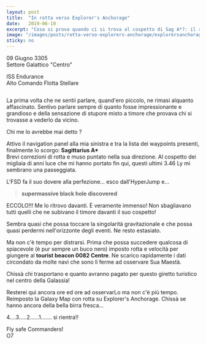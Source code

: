 ```yaml
---
layout: post
title:  "In rotta verso Explorer's Anchorage"
date:   2019-06-10
excerpt: "Cosa si prova quando ci si trova al cospetto di Sag A*?: il racconto di Falco, un esploratore della Flotta"
image: "/images/posts/rotta-verso-explorers-anchorage/explorersanchorage.png"
sticky: no
---
```

<div class="box alt">
<p>09 Giugno 3305<br>
Settore Galattico "Centro"</p>

<p>ISS Endurance<br>
Alto Comando Flotta Stellare</p>
</div>
<span class="image fit"><img src="/images/Elite-Division-png.png" alt=""></span>

La prima volta che ne sentii parlare, quand'ero piccolo, ne rimasi alquanto affascinato. Sentivo parlare sempre di quanto fosse impressionante e grandioso e della sensazione di stupore misto a timore che provava chi si trovasse a vederlo da vicino.

Chi me lo avrebbe mai detto ?

Attivo il navigation panel alla mia sinistra e tra la lista dei waypoints presenti, finalmente lo scorgo: **Sagittarius A\***<br>
Brevi correzioni di rotta e muso puntato nella sua direzione. Al cospetto dei migliaia di anni luce che mi hanno portato fin qui, questi ultimi 3.46 Ly mi sembrano una passeggiata.

L'FSD fa il suo dovere alla perfezione... esco dall'HyperJump e...

> **supermassive black hole discovered**

ECCOLO!!!
Me lo ritrovo davanti. È veramente immenso! Non sbagliavano tutti quelli che ne subivano il timore davanti il suo cospetto!

Sembra quasi che possa toccare la singolarità gravitazionale e che possa quasi perdermi nell'orizzonte degli eventi. Ne resto estasiato.

Ma non c'è tempo per distrarsi. Prima che possa succedere qualcosa di spiacevole (è pur sempre un buco nero) imposto rotta e velocità per giungere al **tourist beacon 0082 Centre**. Ne scarico rapidamente i dati circondato da molte navi che sono lì ferme ad osservare Sua Maestà.

Chissà chi trasportano e quanto avranno pagato per questo giretto turistico nel centro della Galassia!

Resterei qui ancora ore ed ore ad osservarLo ma non c'è più tempo. Reimposto la Galaxy Map con rotta su Explorer's Anchorage. Chissà se hanno ancora della bella birra fresca...

4....3.....2......1....... si rientra!!

Fly safe Commanders!<br>
O7

<span class="image fit"><img src="/images/Elite-Division-png.png" alt=""></span>
